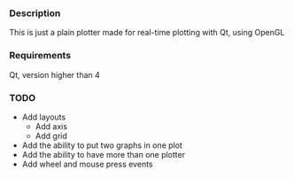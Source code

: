 <h3> Description </h3>

This is just a plain plotter made for real-time plotting with Qt, using OpenGL

<h3> Requirements </h3>

Qt, version higher than 4

<h3> TODO </h3>

- Add layouts
	- Add axis
	- Add grid
- Add the ability to put two graphs in one plot
- Add the ability to have more than one plotter
- Add wheel and mouse press events
